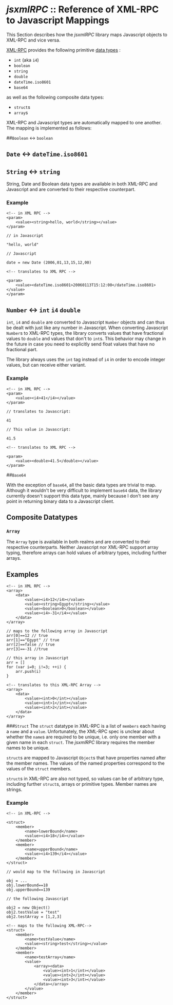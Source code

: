 # _jsxmlRPC_ :: Reference of XML-RPC to Javascript Mappings

This Section describes how the _jsxmlRPC_ library maps Javascript objects to
XML-RPC and vice versa.

[XML-RPC][1] provides the following primitive [data types][2] :

* `int` (aka `i4`)
* `boolean`
* `string`
* `double`
* `dateTime.iso8601`
* `base64`

as well as the following composite data types:

* `struct`s
* `array`s

XML-RPC and Javascript types are automatically mapped to one another. The
mapping is implemented as follows:

##`Boolean` <-> `boolean`

## `Date` <-> `dateTime.iso8601`

## `String` <-> `string`

String, Date and Boolean data types are available in both XML-RPC and
Javascript and are converted to their respective counterpart.

### Example

<div class="code">

	<!-- in XML RPC -->
	<param>
		<value><string>hello, world</string></value>
	</param>

	// in Javascript

	"hello, world"

	// Javascript

	date = new Date (2006,01,13,15,12,00)

	<!-- translates to XML RPC -->
	
	<param>
		<value><dateTime.iso8601>20060113T15:12:00</dateTime.iso8601></value>
	</param>

</div>


## `Number` <-> `int` `i4` `double`

`int`, `i4` and `double` are converted to Javascript `Number` objects
and can thus be dealt with just like any number in Javascript.  When converting
Javascript `Number`s to XML-RPC types, the library converts values that
have fractional values to `double` and values that don't to `int`s.
This behavior may change in the future in case you need to explicitly
send float values that have no fractional part.

The library always uses the `int` tag instead of `i4` in order to encode
integer values, but can receive either variant.

### Example

<div class="code">

	<!-- in XML RPC -->
	<param>
		<value><i4>41</i4></value>
	</param>

	// translates to Javascript:

	41

	// This value in Javascript:

	41.5

	<!-- translates to XML RPC -->
	
	<param>
		<value><double>41.5</double></value>
	</param>

	

</div>


##`Base64`

With the exception of `base64`, all the basic data types are trivial to
map. Although it wouldn't be very difficult to implement `base64` data,
the library currently doesn't support this data type, mainly because I
don't see any point in returning binary data to a Javascript client.


## Composite Datatypes

### `Array`
The `Array` type is available in both realms and are converted to
their respective counterparts. Neither Javascript nor XML-RPC support
array typing, therefore arrays can hold values of arbitrary types, including
further arrays.

## Examples

<div class="code">

	<!-- in XML RPC -->
	<array>
		<data>
			<value><i4>12</i4></value>
			<value><string>Egypt</string></value>
			<value><boolean>0</boolean></value>
			<value><i4>-31</i4></value>
		</data>
	</array>

	// maps to the following array in Javascript
	arr[0]==12 // true
	arr[1]=="Egypt" // true
	arr[2]==false // true
	arr[3]==-31 //true

	// this array in Javascript
	arr = []
	for (var i=0; i!=3; ++i) {
		arr.push(i)	
	}

	<!-- translates to this XML-RPC Array -->
	<array>
		<data>
			<value><int>0</int></value>
			<value><int>1</int></value>
			<value><int>2</int></value>
		</data>
	</array>



</div>


###`Struct`
The `struct` datatype in XML-RPC is a list of `members` each having a
`name` and a `value`. Unfortunately, the XML-RPC spec is unclear about
whether the `name`s are required to be unique, i.e. only one member with
a given name in each `struct`. The _jsxmlRPC_ library requires the member
names to be unique.

`struct`s are mapped to Javascript `Object`s that have properties
named after the member names. The values of the named properties
correspond to the values of the `struct` members.

`struct`s in XML-RPC are also not typed, so values can be of arbitrary
type, including further `struct`s, arrays or primitive types. Member names
are strings.

### Example

<div class="code">
	
	<!-- in XML-RPC -->
	
	<struct>
		<member>
			<name>lowerBound</name>
			<value><i4>18</i4></value>
		</member>
		<member>
			<name>upperBound</name>
			<value><i4>139</i4></value>
		</member>
	</struct>

	// would map to the following in Javascript

	obj = ...
	obj.lowerBound==18
	obj.upperBound==139

	// the following Javascript

	obj2 = new Object()
	obj2.testValue = "test"
	obj2.testArray = [1,2,3]

	<!-- maps to the following XML-RPC-->
	<struct>
		<member>
			<name>testValue</name>
			<value><string>test</string></value>
		</member>
		<member>
			<name>testArray</name>
			<value>
				<array><data>
					<value><int>1</int></value>
					<value><int>2</int></value>
					<value><int>3</int></value>
				</data></array>
			</value>
		</member>
	</struct>

	
	
</div>









[1]: http://www.xmlrpc.com
[2]: http://www.xmlrpc.com/spec

